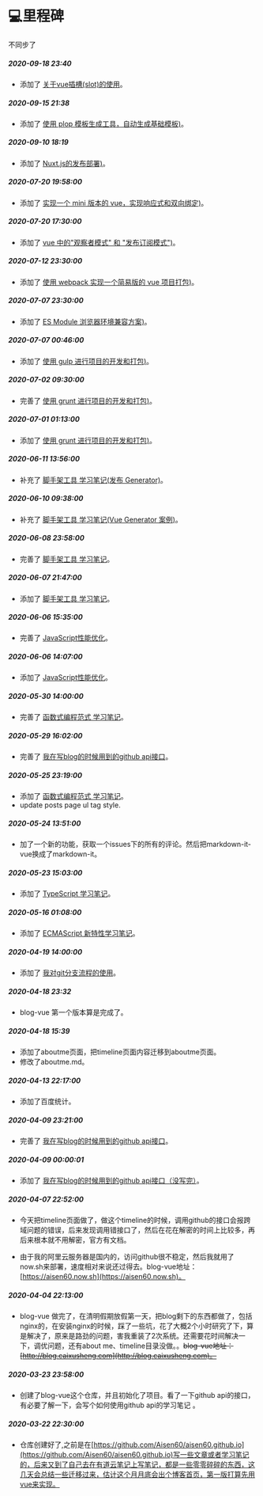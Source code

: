 # 💻里程碑

不同步了

##### 2020-09-18 23:40

- 添加了 [关于vue插槽(slot)的使用](https://github.com/Aisen60/blog/issues/20)。

##### 2020-09-15 21:38

- 添加了 [使用 plop 模板生成工具，自动生成基础模板)](https://github.com/Aisen60/blog/issues/19)。

##### 2020-09-10 18:19

- 添加了 [Nuxt.js的发布部署)](https://github.com/Aisen60/blog/issues/18)。

##### 2020-07-20 19:58:00

- 添加了 [实现一个 mini 版本的 vue，实现响应式和双向绑定)](https://github.com/Aisen60/blog/issues/17)。

##### 2020-07-20 17:30:00

- 添加了 [vue 中的"观察者模式" 和 "发布订阅模式")](https://github.com/Aisen60/blog/issues/16)。

##### 2020-07-12 23:30:00

- 添加了 [使用 webpack 实现一个简易版的 vue 项目打包)](https://github.com/Aisen60/blog/issues/15)。

##### 2020-07-07 23:30:00

- 添加了 [ES Module 浏览器环境兼容方案)](https://github.com/Aisen60/blog/issues/14)。

##### 2020-07-07 00:46:00

- 添加了 [使用 gulp 进行项目的开发和打包)](https://github.com/Aisen60/blog/issues/13)。

##### 2020-07-02 09:30:00

- 完善了 [使用 grunt 进行项目的开发和打包)](https://github.com/Aisen60/blog/issues/12)。

##### 2020-07-01 01:13:00

- 添加了 [使用 grunt 进行项目的开发和打包)](https://github.com/Aisen60/blog/issues/12)。

##### 2020-06-11 13:56:00

- 补充了 [脚手架工具 学习笔记(发布 Generator)](https://github.com/Aisen60/blog/issues/11)。

##### 2020-06-10 09:38:00
- 补充了 [脚手架工具 学习笔记(Vue Generator 案例)](https://github.com/Aisen60/blog/issues/11)。

##### 2020-06-08 23:58:00
- 完善了 [脚手架工具 学习笔记](https://github.com/Aisen60/blog/issues/11)。

##### 2020-06-07 21:47:00
- 添加了 [脚手架工具 学习笔记](https://github.com/Aisen60/blog/issues/11)。

##### 2020-06-06 15:35:00
- 完善了 [JavaScript性能优化](https://github.com/Aisen60/blog/issues/10)。

##### 2020-06-06 14:07:00
- 添加了 [JavaScript性能优化](https://github.com/Aisen60/blog/issues/10)。

##### 2020-05-30 14:00:00
- 完善了 [函数式编程范式 学习笔记](https://github.com/Aisen60/blog/issues/9)。

##### 2020-05-29 16:02:00
- 完善了 [我在写blog的时候用到的github api接口](https://github.com/Aisen60/blog/issues/4)。

##### 2020-05-25 23:19:00
- 添加了 [函数式编程范式 学习笔记](https://github.com/Aisen60/blog/issues/9)。
- update posts page ul tag style.

##### 2020-05-24 13:51:00
- 加了一个新的功能，获取一个issues下的所有的评论。然后把markdown-it-vue换成了markdown-it。

##### 2020-05-23 15:03:00
- 添加了 [TypeScript 学习笔记](https://github.com/Aisen60/blog/issues/8)。

##### 2020-05-16 01:08:00
- 添加了 [ECMAScript 新特性学习笔记](https://github.com/Aisen60/blog/issues/7)。

##### 2020-04-19 14:00:00
- 添加了 [我对git分支流程的使用](https://github.com/Aisen60/blog/issues/5)。

##### 2020-04-18 23:32
- blog-vue 第一个版本算是完成了。

##### 2020-04-18 15:39
- 添加了aboutme页面，把timeline页面内容迁移到aboutme页面。
- 修改了aboutme.md。

##### 2020-04-13 22:17:00
- 添加了百度统计。

##### 2020-04-09 23:21:00
- 完善了 [我在写blog的时候用到的github api接口](https://github.com/Aisen60/blog/issues/4)。

##### 2020-04-09 00:00:01
- 添加了 [我在写blog的时候用到的github api接口（没写完）](https://github.com/Aisen60/blog/issues/4)。

##### 2020-04-07 22:52:00

- 今天把timeline页面做了，做这个timeline的时候，调用github的接口会报跨域问题的错误，后来发现调用错接口了，然后在花在解密的时间上比较多，再后来根本就不用解密，官方有文档。

- 由于我的阿里云服务器是国内的，访问github很不稳定，然后我就用了now.sh来部署，速度相对来说还过得去。blog-vue地址：[https://aisen60.now.sh](https://aisen60.now.sh)。

##### 2020-04-04 22:13:00

- blog-vue 做完了，在清明假期放假第一天，把blog剩下的东西都做了，包括nginx的，在安装nginx的时候，踩了一些坑，花了大概2个小时研究了下，算是解决了，原来是路劲的问题，害我重装了2次系统。还需要花时间解决一下，调优问题，还有about me、timeline目录没做。。~~blog-vue地址：[http://blog.caixusheng.com](http://blog.caixusheng.com)。~~

##### 2020-03-23 23:58:00

- 创建了blog-vue这个仓库，并且初始化了项目。看了一下github api的接口，有必要了解一下，会写个如何使用github api的学习笔记 。

##### 2020-03-22 22:30:00

- 仓库创建好了,之前是在[https://github.com/Aisen60/aisen60.github.io](https://github.com/Aisen60/aisen60.github.io)写一些文章或者学习笔记的，后来又到了自己去在有道云笔记上写笔记，都是一些零零碎碎的东西，这几天会总结一些迁移过来，估计这个月月底会出个博客首页，第一版打算先用vue来实现。
